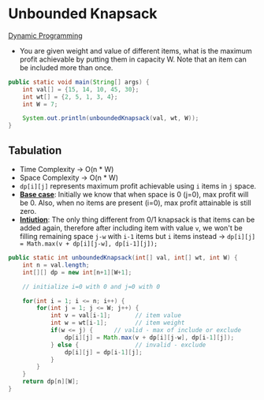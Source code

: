 # Unbounded Knapsack
[Dynamic Programming](DynamicProgramming.md)

* You are given weight and value of different items, what is the maximum profit achievable by putting them in capacity W. Note that an item can be included more than once.

``` java
public static void main(String[] args) {
    int val[] = {15, 14, 10, 45, 30};
    int wt[] = {2, 5, 1, 3, 4};
    int W = 7;

    System.out.println(unboundedKnapsack(val, wt, W));
}
```


## Tabulation
* Time Complexity -> O(n * W)
* Space Complexity -> O(n * W)
* `dp[i][j]` represents maximum profit achievable using `i` items in `j` space.
* <b><u>Base case</u></b>: Initially we know that when space is 0 (j=0), max profit will be 0. Also, when no items are present (i=0), max profit attainable is still zero.
* <b><u>Intiution</u></b>: 
The only thing different from 0/1 knapsack is that items can be added again, therefore after including item with value `v`, we won't be filling remaining space `j-w` with `i-1` items but `i` items instead -> `dp[i][j] = Math.max(v + dp[i][j-w], dp[i-1][j]);`
``` java
public static int unboundedKnapsack(int[] val, int[] wt, int W) {
    int n = val.length;
    int[][] dp = new int[n+1][W+1];

    // initialize i=0 with 0 and j=0 with 0

    for(int i = 1; i <= n; i++) {
        for(int j = 1; j <= W; j++) {
            int v = val[i-1];       // item value
            int w = wt[i-1];        // item weight
            if(w <= j) {      // valid - max of include or exclude
                dp[i][j] = Math.max(v + dp[i][j-w], dp[i-1][j]);
            } else {                // invalid - exclude
                dp[i][j] = dp[i-1][j];
            }
        }
    }
    return dp[n][W];
}
```